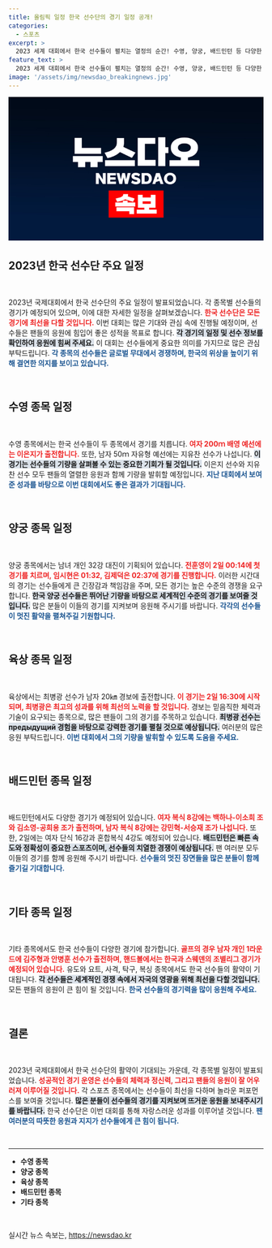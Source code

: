 ```yaml
---
title: 올림픽 일정 한국 선수단의 경기 일정 공개!
categories:
  - 스포츠
excerpt: >
  2023 세계 대회에서 한국 선수들이 펼치는 열정의 순간! 수영, 양궁, 배드민턴 등 다양한 종목에서 메달을 노리는 선수들의 경기가 오늘 펼쳐진다. 이들의 도전과 감동을 함께 목격하세요!
feature_text: >
  2023 세계 대회에서 한국 선수들이 펼치는 열정의 순간! 수영, 양궁, 배드민턴 등 다양한 종목에서 메달을 노리는 선수들의 경기가 오늘 펼쳐진다. 이들의 도전과 감동을 함께 목격하세요!
image: '/assets/img/newsdao_breakingnews.jpg'
---
```


<p><img src="/assets/img/newsdao_breakingnews.jpg" alt="firstkoreanews 속보" /></p>

<h2 data-ke-size="size26">2023년 한국 선수단 주요 일정</h2>

<p data-ke-size="size16">&nbsp;</p>

<p data-ke-size="size16">2023년 국제대회에서 한국 선수단의 주요 일정이 발표되었습니다. 각 종목별 선수들의 경기가 예정되어 있으며, 이에 대한 자세한 일정을 살펴보겠습니다. <b><span style="color: #ee2323;">한국 선수단은 모든 경기에 최선을 다할 것입니다.</span></b> 이번 대회는 많은 기대와 관심 속에 진행될 예정이며, 선수들은 팬들의 응원에 힘입어 좋은 성적을 목표로 합니다. <b><span style="background-color: #21538527;">각 경기의 일정 및 선수 정보를 확인하여 응원에 힘써 주세요.</span></b> 이 대회는 선수들에게 중요한 의미를 가지므로 많은 관심 부탁드립니다. <b><span style="color: #1a5490;">각 종목의 선수들은 글로벌 무대에서 경쟁하며, 한국의 위상을 높이기 위해 결연한 의지를 보이고 있습니다.</span></b></p>

<p data-ke-size="size16">&nbsp;</p>

<h2 data-ke-size="size26">수영 종목 일정</h2>

<p data-ke-size="size16">&nbsp;</p>

<p data-ke-size="size16">수영 종목에서는 한국 선수들이 두 종목에서 경기를 치릅니다. <b><span style="color: #ee2323;">여자 200ｍ 배영 예선에는 이은지가 출전합니다.</span></b> 또한, 남자 50ｍ 자유형 예선에는 지유찬 선수가 나섭니다. <b><span style="background-color: #21538527;">이 경기는 선수들의 기량을 살펴볼 수 있는 중요한 기회가 될 것입니다.</span></b> 이은지 선수와 지유찬 선수 모두 팬들의 열렬한 응원과 함께 기량을 발휘할 예정입니다. <b><span style="color: #1a5490;">지난 대회에서 보여준 성과를 바탕으로 이번 대회에서도 좋은 결과가 기대됩니다.</span></b></p>

<p data-ke-size="size16">&nbsp;</p>

<h2 data-ke-size="size26">양궁 종목 일정</h2>

<p data-ke-size="size16">&nbsp;</p>

<p data-ke-size="size16">양궁 종목에서는 남녀 개인 32강 대진이 기획되어 있습니다. <b><span style="color: #ee2323;">전훈영이 2일 00:14에 첫 경기를 치르며, 임시현은 01:32, 김제덕은 02:37에 경기를 진행합니다.</span></b> 이러한 시간대의 경기는 선수들에게 큰 긴장감과 책임감을 주며, 모든 경기는 높은 수준의 경쟁을 요구합니다. <b><span style="background-color: #21538527;">한국 양궁 선수들은 뛰어난 기량을 바탕으로 세계적인 수준의 경기를 보여줄 것입니다.</span></b> 많은 분들이 이들의 경기를 지켜보며 응원해 주시기를 바랍니다. <b><span style="color: #1a5490;">각각의 선수들이 멋진 활약을 펼쳐주길 기원합니다.</span></b></p>

<p data-ke-size="size16">&nbsp;</p>

<h2 data-ke-size="size26">육상 종목 일정</h2>

<p data-ke-size="size16">&nbsp;</p>

<p data-ke-size="size16">육상에서는 최병광 선수가 남자 20㎞ 경보에 출전합니다. <b><span style="color: #ee2323;">이 경기는 2일 16:30에 시작되며, 최병광은 최고의 성과를 위해 최선의 노력을 할 것입니다.</span></b> 경보는 믿음직한 체력과 기술이 요구되는 종목으로, 많은 팬들이 그의 경기를 주목하고 있습니다. <b><span style="background-color: #21538527;">최병광 선수는 предыдущий 경험을 바탕으로 강력한 경기를 펼칠 것으로 예상됩니다.</span></b> 여러분의 많은 응원 부탁드립니다. <b><span style="color: #1a5490;">이번 대회에서 그의 기량을 발휘할 수 있도록 도움을 주세요.</span></b></p>

<p data-ke-size="size16">&nbsp;</p>

<h2 data-ke-size="size26">배드민턴 종목 일정</h2>

<p data-ke-size="size16">&nbsp;</p>

<p data-ke-size="size16">배드민턴에서도 다양한 경기가 예정되어 있습니다. <b><span style="color: #ee2323;">여자 복식 8강에는 백하나-이소희 조와 김소영-공희용 조가 출전하며, 남자 복식 8강에는 강민혁-서승재 조가 나섭니다.</span></b> 또한, 2일에는 여자 단식 16강과 혼합복식 4강도 예정되어 있습니다. <b><span style="background-color: #21538527;">배드민턴은 빠른 속도와 정확성이 중요한 스포츠이며, 선수들의 치열한 경쟁이 예상됩니다.</span></b> 팬 여러분 모두 이들의 경기를 함께 응원해 주시기 바랍니다. <b><span style="color: #1a5490;">선수들의 멋진 장면들을 많은 분들이 함께 즐기길 기대합니다.</span></b></p>

<p data-ke-size="size16">&nbsp;</p>

<h2 data-ke-size="size26">기타 종목 일정</h2>

<p data-ke-size="size16">&nbsp;</p>

<p data-ke-size="size16">기타 종목에서도 한국 선수들이 다양한 경기에 참가합니다. <b><span style="color: #ee2323;">골프의 경우 남자 개인 1라운드에 김주형과 안병훈 선수가 출전하며, 핸드볼에서는 한국과 스웨덴의 조별리그 경기가 예정되어 있습니다.</span></b> 유도와 요트, 사격, 탁구, 복싱 종목에서도 한국 선수들의 활약이 기대됩니다. <b><span style="background-color: #21538527;">각 선수들은 세계적인 경쟁 속에서 자국의 영광을 위해 최선을 다할 것입니다.</span></b> 모든 팬들의 응원이 큰 힘이 될 것입니다. <b><span style="color: #1a5490;">한국 선수들의 경기력을 많이 응원해 주세요.</span></b></p>

<p data-ke-size="size16">&nbsp;</p>

<h2 data-ke-size="size26">결론</h2>

<p data-ke-size="size16">&nbsp;</p>

<p data-ke-size="size16">2023년 국제대회에서 한국 선수단의 활약이 기대되는 가운데, 각 종목별 일정이 발표되었습니다. <b><span style="color: #ee2323;">성공적인 경기 운영은 선수들의 체력과 정신력, 그리고 팬들의 응원이 잘 어우러져 이루어질 것입니다.</span></b> 각 스포츠 종목에서는 선수들이 최선을 다하며 놀라운 퍼포먼스를 보여줄 것입니다. <b><span style="background-color: #21538527;">많은 분들이 선수들의 경기를 지켜보며 뜨거운 응원을 보내주시기를 바랍니다.</span></b> 한국 선수단은 이번 대회를 통해 자랑스러운 성과를 이루어낼 것입니다. <b><span style="color: #1a5490;">팬 여러분의 따뜻한 응원과 지지가 선수들에게 큰 힘이 됩니다.</span></b></p>

<p data-ke-size="size16">&nbsp;</p>

<hr />

<ul>
    <li><b>수영 종목</b></li>
    <li><b>양궁 종목</b></li>
    <li><b>육상 종목</b></li>
    <li><b>배드민턴 종목</b></li>
    <li><b>기타 종목</b></li>
</ul>

<p data-ke-size="size16">&nbsp;</p>
실시간 뉴스 속보는, <a href="https://newsdao.kr" rel="dofollow">https://newsdao.kr</a>


